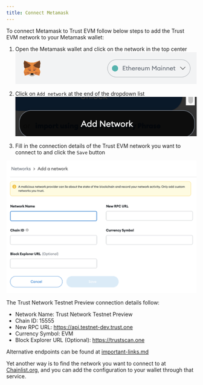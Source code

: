 ```yaml
---
title: Connect Metamask
---
```


To connect Metamask to Trust EVM follow below steps to add the Trust EVM network to your Metamask wallet:

1. Open the Metamask wallet and click on the network in the top center
![metamask top network button](./images/metamask_top_network_button.png)

2. Click on `Add network` at the end of the dropdown list
![metamask top network button](./images/metamask_add_network_button.png)

3. Fill in the connection details of the Trust EVM network you want to connect to and click the `Save` button

![metamask_add_network_form](./images/metamask_add_network_form.png)

The Trust Network Testnet Preview connection details follow:

* Network Name: Trust Network Testnet Preview
* Chain ID: 15555
* New RPC URL: https://api.testnet-dev.trust.one
* Currency Symbol: EVM
* Block Explorer URL (Optional): https://trustscan.one

Alternative endpoints can be found at [important-links.md](important-links.md "mention")

Yet another way is to find the network you want to connect to at [Chainlist.org](https://chainlist.org/), and you can add the configuration to your wallet through that service.
